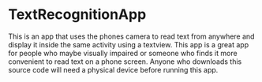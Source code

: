 # TextRecognitionApp
This is an app that uses the phones camera to read text from anywhere and display it inside the same activity using a textview. 
This app is a great app for people who maybe visually impaired or someone who finds it more convenient to read text on a phone screen. 
Anyone who downloads this source code will need a physical device before running this app.
